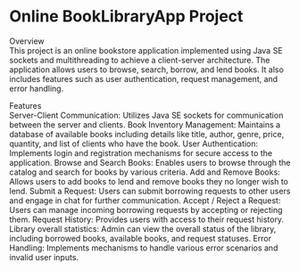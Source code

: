# Online BookLibraryApp Project
Overview    
This project is an online bookstore application implemented using Java SE sockets and multithreading to achieve a client-server architecture. The application allows users to browse, search, borrow, and lend books. It also includes features such as user authentication, request management, and error handling.

Features  
Server-Client Communication: Utilizes Java SE sockets for communication between the server and clients.
Book Inventory Management: Maintains a database of available books including details like title, author, genre, price, quantity, and list of clients who have the book.
User Authentication: Implements login and registration mechanisms for secure access to the application.
Browse and Search Books: Enables users to browse through the catalog and search for books by various criteria.
Add and Remove Books: Allows users to add books to lend and remove books they no longer wish to lend.
Submit a Request: Users can submit borrowing requests to other users and engage in chat for further communication.
Accept / Reject a Request: Users can manage incoming borrowing requests by accepting or rejecting them.
Request History: Provides users with access to their request history.
Library overall statistics: Admin can view the overall status of the library, including borrowed books, available books, and request statuses.
Error Handling: Implements mechanisms to handle various error scenarios and invalid user inputs.
